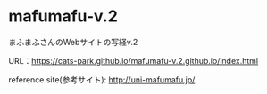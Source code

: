# mafumafu-v.2

まふまふさんのWebサイトの写経v.2

URL：https://cats-park.github.io/mafumafu-v.2.github.io/index.html

reference site(参考サイト): http://uni-mafumafu.jp/
